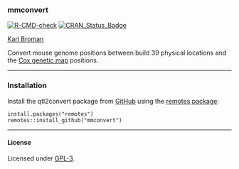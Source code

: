 ### mmconvert

[![R-CMD-check](https://github.com/rqtl/mmconvert/workflows/R-CMD-check/badge.svg)](https://github.com/rqtl/mmconvert/actions)
[![CRAN_Status_Badge](https://www.r-pkg.org/badges/version/mmconvert)](https://cran.r-project.org/package=mmconvert)

[Karl Broman](https://kbroman.org)

Convert mouse genome positions between build 39 physical locations and
the [Cox genetic map](https://doi.org/10.1534/genetics.109.105486) positions.

---

### Installation

Install the qtl2convert package from
[GitHub](https://github.com/rqtl/mmconvert) using the
[remotes package](https://remotes.r-lib.org):

    install.packages("remotes")
    remotes::install_github("mmconvert")

---

#### License

Licensed under [GPL-3](https://www.r-project.org/Licenses/GPL-3).
